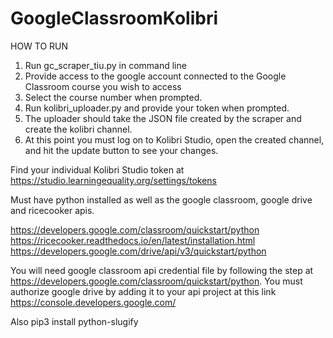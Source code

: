 # GoogleClassroomKolibri

HOW TO RUN

1. Run gc_scraper_tiu.py in command line
2. Provide access to the google account connected to the Google Classroom course you wish to access
3. Select the course number when prompted.
4. Run kolibri_uploader.py and provide your token when prompted.
5. The uploader should take the JSON file created by the scraper and create the kolibri channel.
6. At this point you must log on to Kolibri Studio, open the created channel,
   and hit the update button to see your changes.



Find your individual Kolibri Studio token at https://studio.learningequality.org/settings/tokens

Must have python installed as well as the google classroom, google drive and ricecooker apis.

https://developers.google.com/classroom/quickstart/python
https://ricecooker.readthedocs.io/en/latest/installation.html
https://developers.google.com/drive/api/v3/quickstart/python

You will need google classroom api credential file by following the step at https://developers.google.com/classroom/quickstart/python.
You must authorize google drive by adding it to your api project at this link https://console.developers.google.com/

Also pip3 install python-slugify
